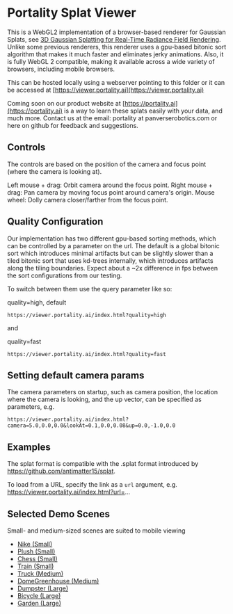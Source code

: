 # Portality Splat Viewer

This is a WebGL2 implementation of a browser-based renderer for Gaussian Splats, see [3D Gaussian Splatting for Real-Time Radiance Field Rendering](https://repo-sam.inria.fr/fungraph/3d-gaussian-splatting/). Unlike some previous renderers, this renderer uses a gpu-based bitonic sort algorithm that makes it much faster and eliminates jerky animations. Also, it is fully WebGL 2 compatible, making it available across a wide variety of browsers, including mobile browsers.

This can be hosted locally using a webserver pointing to this folder or it can be accessed at [https://viewer.portality.ai](https://viewer.portality.ai)

Coming soon on our product website at [https://portality.ai](https://portality.ai) is a way to learn these splats easily with your data, and much more.  Contact us at the email: portality at panverserobotics.com or here on github for feedback and suggestions.

## Controls 

The controls are based on the position of the camera and focus point (where the camera is looking at).

Left mouse + drag: Orbit camera around the focus point.
Right mouse + drag: Pan camera by moving focus point around camera's origin.
Mouse wheel: Dolly camera closer/farther from the focus point.

## Quality Configuration

Our implementation has two different gpu-based sorting methods, which can be controlled by a parameter on the url.  The default is a global bitonic sort which introduces minimal artifacts but can be slightly slower than a tiled bitonic sort that uses kd-trees internally, which introduces artifacts along the tiling boundaries.  Expect about a ~2x difference in fps between the sort configurations from our testing.

To switch between them use the query parameter like so:

quality=high, default
```
https://viewer.portality.ai/index.html?quality=high
```

and 

quality=fast
```
https://viewer.portality.ai/index.html?quality=fast
```


## Setting default camera params

The camera parameters on startup, such as camera position, the location where the camera is looking, and the up vector, can be specified as parameters, e.g.

```
https://viewer.portality.ai/index.html?camera=5.0,0.0,0.0&lookAt=0.1,0.0,0.08&up=0.0,-1.0,0.0
```

## Examples

The splat format is compatible with the .splat format introduced by https://github.com/antimatter15/splat.

To load from a URL, specify the link as a `url` argument, e.g. https://viewer.portality.ai/index.html?url=...

## Selected Demo Scenes
Small- and medium-sized scenes are suited to mobile viewing

- [Nike (Small)](https://viewer.portality.ai/?url=https://huggingface.co/cakewalk/splat-data/resolve/main/nike.splat?download=true&camera=-0.5435122372593992,2.969597742717574,-0.12681336136658672&lookAt=0.09143776213541378,-0.22592456326631527,3.666005602178593&up=0.1489333540847141,-0.9887845148632137,-0.011137289068537223)
- [Plush (Small)](https://viewer.portality.ai/?url=https://huggingface.co/cakewalk/splat-data/resolve/main/plush.splat?download=true&camera=1.351354312542493%2C2.364996233810519%2C-0.8300492817799272&lookAt=-0.06348554241382653%2C0.3566753476187289%2C3.524818730331691&up=0%2C-1%2C0)
- [Chess (Small)](https://viewer.portality.ai/?url=https://d3c617x64bvo7w.cloudfront.net/chess.splat&camera=-3.28,-3.28,2.05&lookAt=0.76,-0.49,1.11&up=-0.44,-0.58,-0.69)
- [Train (Small)](https://viewer.portality.ai/?url=https%3A%2F%2Fhuggingface.co%2Fcakewalk%2Fsplat-data%2Fresolve%2Fmain%2Ftrain.splat%3Fdownload%3Dtrue&camera=0.5618383688141906%2C-1.0299536294326785%2C-2.2620414235248365&lookAt=-1.7152198471608104%2C0.4635614403200746%2C1.9313365247982288&up=0%2C-1%2C0)
- [Truck (Medium)](https://viewer.portality.ai/?url=https%3A%2F%2Fhuggingface.co%2Fcakewalk%2Fsplat-data%2Fresolve%2Fmain%2Ftruck.splat%3Fdownload%3Dtrue&camera=0.9015777991436947%2C0.4698942592262387%2C-3.3625573268093705&lookAt=-0.07841267219036885%2C0.2532953948353532%2C1.5356774172631333&up=0%2C-1%2C0)
- [DomeGreenhouse (Medium)](https://viewer.portality.ai/?url=https://d3c617x64bvo7w.cloudfront.net/domegreenhouse.splat&camera=-4.14,0.69,0.00&lookAt=0.64,-0.52,0.83&up=0.33,-0.51,-0.79)
- [Dumpster (Large)](https://viewer.portality.ai/?url=https%3A%2F%2Fd3c617x64bvo7w.cloudfront.net%2Fdumpster.splat&camera=-1.3925814411217798%2C-1.0924251450014777%2C3.3732281067801195&lookAt=1.9556633999269635%2C1.333901814088985%2C0.5621439792625356&up=-0.3599863376395386%2C-0.8809172912309015%2C-0.3072369813731473)
- [Bicycle (Large)](https://viewer.portality.ai/?url=https%3A%2F%2Fhuggingface.co%2Fcakewalk%2Fsplat-data%2Fresolve%2Fmain%2Fbicycle.splat%3Fdownload%3Dtrue&camera=-1.7495482027810154%2C0.7203255031223299%2C-0.9116998716853598&lookAt=2.5433595285704826%2C0.4038704915334661%2C1.6320767371666853&up=0.11243918156352482%2C-0.9758978697391626%2C-0.1870314900969603)
- [Garden (Large)](https://viewer.portality.ai/?url=https://huggingface.co/cakewalk/splat-data/resolve/main/garden.splat?download=true&camera=2.98,0.82,0.81&lookAt=-2.00,0.98,0.41&up=-0.18,-0.86,-0.49)


